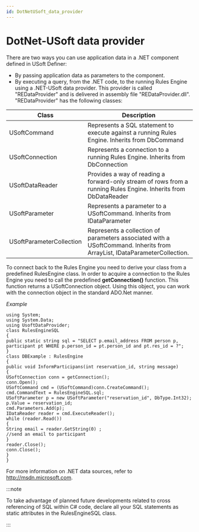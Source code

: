 ```yaml
---
id: DotNetUSoft_data_provider
---
```


# DotNet-USoft data provider

There are two ways you can use application data in a .NET component defined in USoft Definer:

- By passing application data as parameters to the component.
- By executing a query, from the .NET code, to the running Rules Engine using a .NET-USoft data provider. This provider is called "REDataProvider" and is delivered in assembly file "REDataProvider.dll". "REDataProvider" has the following classes:

|**Class**|**Description**|
|--------|--------|
|USoftCommand|Represents a SQL statement to execute against a running Rules Engine. Inherits from DbCommand|
|USoftConnection|Represents a connection to a running Rules Engine. Inherits from DbConnection|
|USoftDataReader|Provides a way of reading a forward-only stream of rows from a running Rules Engine. Inherits from DbDataReader|
|USoftParameter|Represents a parameter to a USoftCommand. Inherits from IDataParameter|
|USoftParameterCollection|Represents a collection of parameters associated with a USoftCommand. Inherits from ArrayList, IDataParameterCollection.|



To connect back to the Rules Engine you need to derive your class from a predefined RulesEngine class. In order to acquire a connection to the Rules Engine you need to call the predefined **getConnection()** function. This function returns a USoftConnection object. Using this object, you can work with the connection object in the standard ADO.Net manner.

*Example*

```language-cs
using System;
using System.Data;
using UsoftDataProvider;
class RulesEngineSQL
{
public static string sql = "SELECT p.email_address FROM person p, participant pt WHERE p.person_id = pt.person_id and pt.res_id = ?";
}
class DBExample : RulesEngine
{
public void InformParticipans(int reservation_id, string message)
{
USoftConnection conn = getConnection();
conn.Open();
USoftCommand cmd = (USoftCommand)conn.CreateCommand();
cmd.CommandText = RulesEngineSQL.sql;
USoftParameter p = new USoftParameter("reservation_id", DbType.Int32);
p.Value = reservation_id;
cmd.Parameters.Add(p);
IDataReader reader = cmd.ExecuteReader();
while (reader.Read())
{
String email = reader.GetString(0) ;
//send an email to participant
}
reader.Close();
conn.Close();
}
}
```

For more information on .NET data sources, refer to http://msdn.microsoft.com.


:::note

To take advantage of planned future developments related to cross referencing of SQL within C# code, declare all your SQL statements as static attributes in the RulesEngineSQL class.

:::
